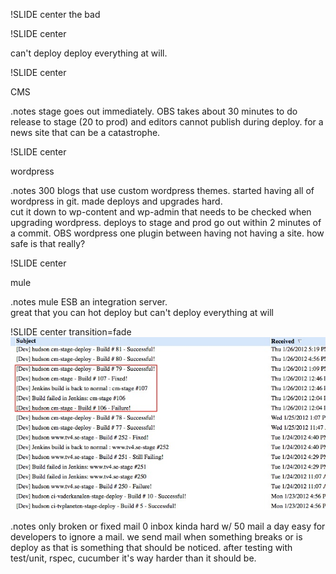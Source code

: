 !SLIDE center
the bad

!SLIDE center

can't deploy deploy everything at will.

!SLIDE center

CMS

.notes stage goes out immediately.
OBS takes about 30 minutes to do release to stage (20 to prod) and editors cannot publish during deploy. 
for a news site that can be a catastrophe.

!SLIDE center

wordpress

.notes 300 blogs that use custom wordpress themes. 
started having all of wordpress in git. 
made deploys and upgrades hard.  
cut it down to wp-content and wp-admin that needs to be checked when upgrading wordpress.
deploys to stage and prod go out within 2 minutes of a commit.
OBS wordpress one plugin between having not having a site. how safe is that really?

!SLIDE center

mule

.notes mule ESB an integration server.  
great that you can hot deploy but can't deploy everything at will

!SLIDE center transition=fade
![mail](lots-of-mail.jpg)

.notes only broken or fixed mail
0 inbox kinda hard w/ 50 mail a day
easy for developers to ignore a mail.
we send mail when something breaks or is deploy as that is
something that should be noticed.
after testing with test/unit, rspec, cucumber it's way harder than it should be.
